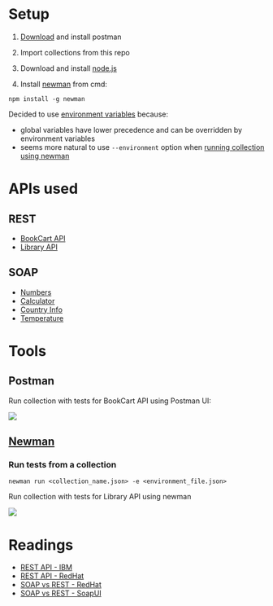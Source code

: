 
# Setup

1. [Download](https://www.postman.com/downloads/) and install postman

2. Import collections from this repo

3. Download and install [node.js](https://nodejs.org/en/download/current/)

4. Install [newman](https://www.npmjs.com/package/newman) from cmd:

```
npm install -g newman
```

Decided to use [environment variables](https://learning.postman.com/docs/sending-requests/managing-environments/) because:
- global variables have lower precedence and can be overridden by environment variables
- seems more natural to use `--environment` option when [running collection using newman](https://github.com/postmanlabs/newman/#newman-run-collection-file-source-options)


# APIs used

## REST
- [BookCart API](https://bookcart.azurewebsites.net/swagger/index.html)
- [Library API](https://glitch.com/edit/#!/postman-library-api?path=README.md)

## SOAP
- [Numbers](https://www.dataaccess.com/webservicesserver/NumberConversion.wso)
- [Calculator](http://www.dneonline.com/calculator.asmx)
- [Country Info](http://webservices.oorsprong.org/websamples.countryinfo/CountryInfoService.wso)
- [Temperature](https://www.w3schools.com/xml/tempconvert.asmx)

# Tools

## Postman

Run collection with tests for BookCart API using Postman UI:

![](https://github.com/ralucaoanapopa/api-tests-postman/blob/main/BookCart_run_collection.gif)

## [Newman](https://learning.postman.com/docs/running-collections/using-newman-cli/command-line-integration-with-newman/)

### Run tests from a collection

```
newman run <collection_name.json> -e <environment_file.json>
```
Run collection with tests for Library API using newman

![](https://github.com/ralucaoanapopa/api-tests-postman/blob/main/LibraryAPI_run_newman.gif)

# Readings

- [REST API - IBM](https://www.ibm.com/topics/rest-apis)
- [REST API - RedHat](https://www.redhat.com/en/topics/api/what-is-a-rest-api)
- [SOAP vs REST - RedHat](https://www.redhat.com/en/topics/integration/whats-the-difference-between-soap-rest)
- [SOAP vs REST - SoapUI](https://www.soapui.org/learn/api/soap-vs-rest-api/)

